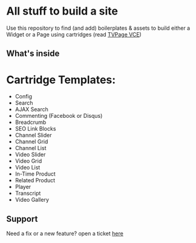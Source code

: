 # All stuff to build a site

Use this repository to find (and add) boilerplates & assets to build either a Widget or a Page using cartridges (read [TVPage VCE](https://drive.google.com/a/tvpage.com/file/d/0B2Z67c0Imkm_MkgwRnByU19Gbk5TdEJEVE1tNUdBNHJ5Sk1z/view?usp=sharing))

## What's inside

# Cartridge Templates:

* Config
* Search
* AJAX Search
* Commenting (Facebook or Disqus)
* Breadcrumb
* SEO Link Blocks
* Channel Slider
* Channel Grid
* Channel List
* Video Slider
* Video Grid
* Video List
* In-Time Product
* Related Product
* Player
* Transcript
* Video Gallery

## Support

Need a fix or a new feature? open a ticket [here](http://tvpage.atlassian.net)